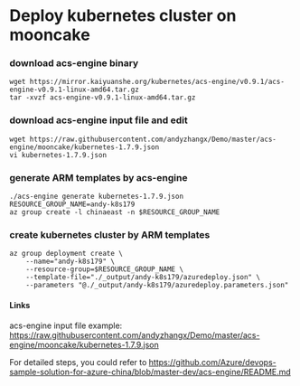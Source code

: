 # Deploy kubernetes cluster on mooncake
### download acs-engine binary
```
wget https://mirror.kaiyuanshe.org/kubernetes/acs-engine/v0.9.1/acs-engine-v0.9.1-linux-amd64.tar.gz
tar -xvzf acs-engine-v0.9.1-linux-amd64.tar.gz
```

### download acs-engine input file and edit
```
wget https://raw.githubusercontent.com/andyzhangx/Demo/master/acs-engine/mooncake/kubernetes-1.7.9.json
vi kubernetes-1.7.9.json
```

### generate ARM templates by acs-engine
```
./acs-engine generate kubernetes-1.7.9.json
RESOURCE_GROUP_NAME=andy-k8s179
az group create -l chinaeast -n $RESOURCE_GROUP_NAME
```

### create kubernetes cluster by ARM templates
```
az group deployment create \
    --name="andy-k8s179" \
    --resource-group=$RESOURCE_GROUP_NAME \
    --template-file="./_output/andy-k8s179/azuredeploy.json" \
    --parameters "@./_output/andy-k8s179/azuredeploy.parameters.json"
```

#### Links
acs-engine input file example: https://raw.githubusercontent.com/andyzhangx/Demo/master/acs-engine/mooncake/kubernetes-1.7.9.json

For detailed steps, you could refer to https://github.com/Azure/devops-sample-solution-for-azure-china/blob/master-dev/acs-engine/README.md

